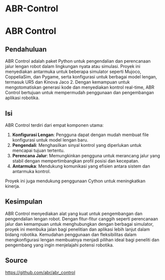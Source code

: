 # ABR-Control
# ABR Control

## Pendahuluan
ABR Control adalah paket Python untuk pengendalian dan perencanaan jalur lengan robot dalam lingkungan nyata atau simulasi. Proyek ini menyediakan antarmuka untuk beberapa simulator seperti Mujoco, CoppeliaSim, dan Pygame, serta konfigurasi untuk berbagai model lengan, termasuk UR5 dan Kinova Jaco 2. Dengan kemampuan untuk mengotomatiskan generasi kode dan menyediakan kontrol real-time, ABR Control bertujuan untuk mempermudah penggunaan dan pengembangan aplikasi robotika.

## Isi
ABR Control terdiri dari empat komponen utama:
1. **Konfigurasi Lengan**: Pengguna dapat dengan mudah membuat file konfigurasi untuk model lengan baru.
2. **Pengendali**: Menghasilkan sinyal kontrol yang diperlukan untuk mencapai tujuan tertentu.
3. **Perencana Jalur**: Memungkinkan pengguna untuk merancang jalur yang stabil dengan mempertimbangkan profil posisi dan kecepatan.
4. **Antarmuka**: Mendukung komunikasi yang efisien antara sistem dan antarmuka kontrol.

Proyek ini juga mendukung penggunaan Cython untuk meningkatkan kinerja.

## Kesimpulan
ABR Control menyediakan alat yang kuat untuk pengembangan dan pengendalian lengan robot. Dengan fitur-fitur canggih seperti perencanaan jalur dan kemampuan untuk menghubungkan dengan berbagai simulator, proyek ini membuka jalan bagi penelitian dan aplikasi lebih lanjut dalam bidang robotika. Kemudahan penggunaan dan fleksibilitas dalam mengkonfigurasi lengan membuatnya menjadi pilihan ideal bagi peneliti dan pengembang yang ingin menjelajahi potensi robotika.

## Source
https://github.com/abr/abr_control

